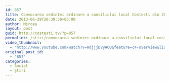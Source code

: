 ```yaml
---
id: 857
title: Convocarea sedintei ordinare a consiliului local Costesti din 28 iunie 2013
date: 2013-06-29T20:39:50+03:00
author: Mircea
layout: post
guid: http://costesti.tv/?p=857
permalink: /stiri/convocarea-sedintei-ordinare-a-consiliului-local-costesti-din-28-iunie-2013/
video_thumbnail:
  - 'http://www.youtube.com/watch?v=AdjjjDVyAOU&feature=c4-overview&list=UU1FAtCEnp_xLMRrqO9dYF2A'
original_post_id:
  - "857"
categories:
  - Social
  - Știri
---
```

</p>